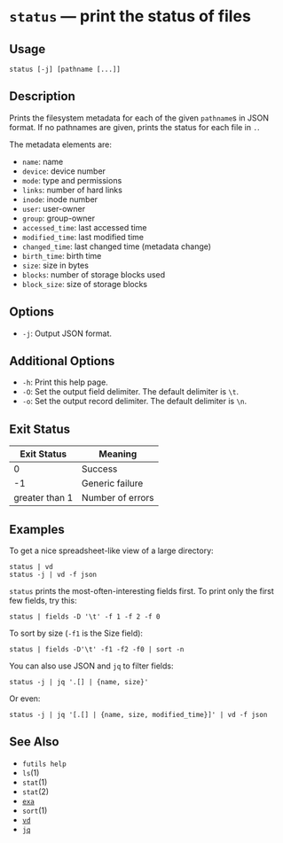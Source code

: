 # `status` — print the status of files

## Usage

```
status [-j] [pathname [...]]
```

## Description

Prints the filesystem metadata for each of the given `pathname`s in JSON format.
If no pathnames are given, prints the status for each file in `.`.

The metadata elements are:

* `name`: name
* `device`: device number
* `mode`: type and permissions
* `links`: number of hard links
* `inode`: inode number
* `user`: user-owner
* `group`: group-owner
* `accessed_time`: last accessed time
* `modified_time`: last modified time
* `changed_time`: last changed time (metadata change)
* `birth_time`: birth time
* `size`: size in bytes
* `blocks`: number of storage blocks used
* `block_size`: size of storage blocks

## Options

* `-j`: Output JSON format.

## Additional Options

* `-h`: Print this help page.
* `-O`: Set the output field delimiter. The default delimiter is `\t`.
* `-o`: Set the output record delimiter. The default delimiter is `\n`.

## Exit Status

| Exit Status    | Meaning            |
|----------------|--------------------|
|              0 | Success            |
|             -1 | Generic failure    |
| greater than 1 | Number of errors   |

## Examples

To get a nice spreadsheet-like view of a large directory:

```
status | vd
status -j | vd -f json
```

`status` prints the most-often-interesting fields first. To print only the first
few fields, try this:

```
status | fields -D '\t' -f 1 -f 2 -f 0
```

To sort by size (`-f1` is the Size field):

```
status | fields -D'\t' -f1 -f2 -f0 | sort -n
```

You can also use JSON and `jq` to filter fields:

```
status -j | jq '.[] | {name, size}'
```

Or even:

```
status -j | jq '[.[] | {name, size, modified_time}]' | vd -f json
```

## See Also

* `futils help`
* `ls`(1)
* `stat`(1)
* `stat`(2)
* [`exa`](https://the.exa.website/)
* `sort`(1)
* [`vd`](https://www.visidata.org/)
* [`jq`](https://stedolan.github.io/jq)
